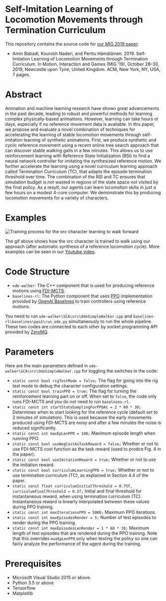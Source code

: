 # Self-Imitation Learning of Locomotion Movements through Termination Curriculum

This repository contains the source code for [our MIG 2019 paper](https://arxiv.org/abs/1907.11842):
- Amin Babadi, Kourosh Naderi, and Perttu Hämäläinen. 2019. Self-Imitation Learning of Locomotion Movements through Termination Curriculum. In Motion, Interaction and Games (MIG ’19), October 28–30, 2019, Newcastle upon Tyne, United Kingdom. ACM, New York, NY, USA, 7 pages.

# Abstract
Animation and machine learning research have shown great advancements in the past decade, leading to robust and powerful methods for learning complex physically-based animations. However, learning can take hours or days, especially if no reference movement data is available. In this paper, we propose and evaluate a novel combination of techniques for accelerating the learning of stable locomotion movements through self-imitation learning of synthetic animations. First, we produce synthetic and cyclic reference movement using a recent online tree search approach that can discover stable walking gaits in a few minutes. This allows us to use reinforcement learning with Reference State Initialization (RSI) to find a neural network controller for imitating the synthesized reference motion. We further accelerate the learning using a novel curriculum learning approach called Termination Curriculum (TC), that adapts the episode termination threshold over time. The combination of the RSI and TC ensures that simulation budget is not wasted in regions of the state space not visited by the final policy. As a result, our agents can learn locomotion skills in just a few hours on a modest 4-core computer. We demonstrate this by producing locomotion movements for a variety of characters.

# Examples
![Training process for the orc character learning to walk forward](img/training.gif)

The gif above shows how the orc character is trained to walk using our approach (after automatic synthesis of a reference locomotion cycle). More examples can be seen in our [Youtube video](https://youtu.be/dxTZk35Ofyg).

# Code Structure
* ```ode-walker```: The C++ component that is used for producing reference motions using [FDI-MCTS](https://github.com/JooseRajamaeki/TVCG18).
* ```baselines-rl```: The Python component that uses [PPO](https://blog.openai.com/openai-baselines-ppo/) implementation provided by [OpenAI Baselines](https://github.com/openai/baselines) to train controllers using reference motions.

You need to run ```ode-walker\SCA\src\OdeSimpleWalker.cpp``` and ```baselines-rl\baselines\ppo1\run_ode.py``` simultaneously to run the whole pipeline. These two codes are connected to each other by socket programming API provided by [ZeroMQ](https://zeromq.org/).

# Parameters
Here are the main parameters defined in ```ode-walker\SCA\src\OdeSimpleWalker.cpp``` for toggling the switches in the code:
* ```static const bool rigTestMode = false;``` The flag for going into the rig test mode to debug the character configuration settings.
* ```static const bool trainPPO = true;``` The flag for turning the reinforcement learning part on or off. When set to ```false```, the code only runs FDI-MCTS and you do not need to run ```baselnies-rl```.
* ```static const int startStateSamplingForPPOAt = 2 * 60 * 30;``` Determines when to start looking for the reference cycle (default set to 2 minutes of simulation). This is used because the early movements produced using FDI-MCTS are noisy and after a few minutes the noise is reduced significantly.
* ```static const int maxEpLenPPO = 100;``` Maximum episode length when running PPO.
* ```static const bool useNegCostAsTaskReward = false;``` Whether or not to use FDI-MCTS cost function as the task reward (used to prodce Fig. 4 in the paper).
* ```static const bool useImitationReward = true;``` Whether or not to use the imitation reward.
* ```static const bool curriculumLearningPPO = true;``` Whether or not to use termination curriculum (TC), as explained in Section 4.4 of the paper.
* ```static const float curriculumInitialThreshold = 0.75f, curriculumFinalThreshold = 0.5f;``` Initial and final threshold for instantaneous reward, when using termination curriculum (TC). Instantaneous reward is linearly interpolated between these values during PPO training.
* ```static const int maxIterationsPPO = 5000;``` Maximum PPO iterations.
* ```static const int maxEpisodesRender = 5;``` Number of test episodes to render during the PPO training.
* ```static const int maxEpisodesLenRender = 1 * 60 * 30;``` Maximum length of test episodes that are rendered during the PPO training. Note that this overrides ```maxEpLenPPO``` only when testing the policy so one can fairly analyze the performance of the agent during the training.

# Prerequisites
- Microsoft Visual Studio 2015 or above.
- Python 3.5 or above
- Tensorflow
- Matplotlib
